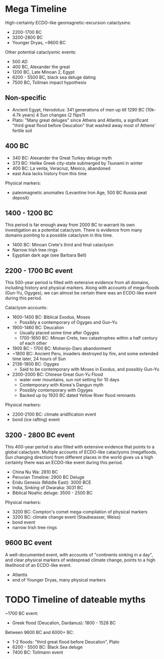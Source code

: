 # Mega Timeline

High-certainty ECDO-like geomagnetic-excursion cataclysms:
- 2200-1700 BC
- 3200-2800 BC
- Younger Dryas, ~9600 BC

Other potential cataclysmic events:
- 500 AD
- 400 BC, Alexander the great
- 1200 BC, Late Minoan 2, Egypt
- 6200 - 5500 BC, black sea deluge dating
- 7500 BC, Tollman impact hypothesis

## Non-specific

- Ancient Egypt, Herodotus: 341 generations of men up till 1290 BC (10k-4.7k years) 4 Sun changes (2 flips?)
- Plato: "Many great deluges" since Athens and Atlantis, a significant "third great flood before Deucalion" that washed away most of Athens' fertile soil

## 400 BC

- 340 BC: Alexander the Great Turkey deluge myth
- 373 BC: Helike Greek city-state submerged by Tsunami in winter
- 400 BC: La venta, Veracruz, Mexico, abandoned
- east Asia lacks history from this time

Physical markers:
- paleomagnetic anomalies (Levantine Iron Age, 500 BC Russia peat deposit)

## 1400 - 1200 BC

This period is far enough away from 2000 BC to warrant its own investigation as a potential cataclysm. There is evidence from many domains pointing to a possible cataclysm in this time.

- 1400 BC: Minoan Crete's third and final cataclysm
- Narrow Irish tree rings
- Egyptian dark age (see Barbara Bell)

## 2200 - 1700 BC event

This 500-year period is filled with extensive evidence from all domains, including history and physical markers. Along with accounts of mega-floods (Gun-Yu, Ogyges), we can almost be certain there was an ECDO-like event during this period.

Cataclysm accounts:
- 1600-1400 BC: Biblical Exodus, Moses
	- Possibly a contemporary of Ogyges and Gun-Yu
- 1900-1460 BC: Deucalion
	- Usually placed some time after Ogyges
	- 1700-1650 BC: Minoan Crete, two catastrophes within a half century of each other
- 1900 BC - 1700 BC: Mohenjo-Daro abandonment
- ~1800 BC: Ancient Peru, invaders destroyed by fire, and some extended time later, 24 hours of Sun
- 2136-1800 BC: Ogyges
	- Said to be contemporary with Moses in Exodus, and possibly Gun-Yu
- 2300-2000 BC: Chinese Great Gun-Yu Flood
	- water over mountains, sun not setting for 10 days
	- Contemporary with Korea's Dangun myth
	- Possibly contemporary with Ogyges
	- Backed up by 1920 BC dated Yellow River flood remnants

Physical markers:
- 2200-2100 BC: climate aridification event
- bond (ice rafting) event

## 3200 - 2800 BC event

This 400-year period is also filled with extensive evidence that points to a global cataclysm. Multiple accounts of ECDO-like cataclysms (megafloods, Sun changing direction) from different places in the world gives us a high certainty there was an ECDO-like event during this period.

- China Nu Wa: 2810 BC
- Peruvian Timeline: 2900 BC Deluge
- Eridu Genesis (Middle East): 3000 BCE
- India, Sinking of Dwaraka: 3031 BC
- Biblical Noahic deluge: 3500 - 2500 BC

Physical markers:
- 3200 BC: Compton's comet mega-compilation of physical markers
- 3200 BC: climate change event (Staubwasser, Weiss)
- bond event
- narrow Irish tree rings

## 9600 BC event

A well-documented event, with accounts of "continents sinking in a day", and clear physical markers of widespread climate change, points to a high likelihood of an ECDO-like event.

- Atlantis
- end of Younger Dryas, many physical markers

# TODO Timeline of dateable myths

~1700 BC event:
- Greek flood (Deucalion, Dardanus): 1800 - 1528 BC

Between 9600 BC and 6000+ BC:
- 1-2 floods: "third great flood before Deucalion", Plato
- 6200 - 5500 BC: Black Sea deluge
- 7400 BC: Tollmann event
